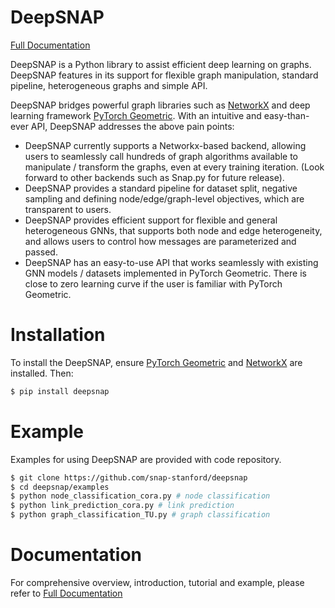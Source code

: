 # DeepSNAP

[Full Documentation](https://snap.stanford.edu/deepsnap/)

DeepSNAP is a Python library to assist efficient deep learning on graphs. 
DeepSNAP features in its support for flexible graph manipulation, standard pipeline, heterogeneous graphs and simple API.

DeepSNAP bridges powerful graph libraries such as [NetworkX](https://networkx.github.io/) and deep learning framework [PyTorch Geometric](https://pytorch-geometric.readthedocs.io/en/latest). With an intuitive and easy-than-ever API, DeepSNAP addresses the above pain points:

- DeepSNAP currently supports a Networkx-based backend, allowing users to seamlessly call hundreds of graph algorithms available to manipulate / transform the graphs, even at every training iteration. (Look forward to other backends such as Snap.py for future release).
- DeepSNAP provides a standard pipeline for dataset split, negative sampling and defining node/edge/graph-level objectives, which are transparent to users.
- DeepSNAP provides efficient support for flexible and general heterogeneous GNNs, that supports both node and edge heterogeneity, and allows users to control how messages are parameterized and passed.
- DeepSNAP has an easy-to-use API that works seamlessly with existing GNN models / datasets implemented in PyTorch Geometric. There is close to zero learning curve if the user is familiar with PyTorch Geometric.

# Installation
To install the DeepSNAP, ensure [PyTorch Geometric](https://pytorch-geometric.readthedocs.io/en/latest) and [NetworkX](https://networkx.github.io/) are installed. Then:


```sh
$ pip install deepsnap
```

# Example
Examples for using DeepSNAP are provided with code repository.

```sh
$ git clone https://github.com/snap-stanford/deepsnap
$ cd deepsnap/examples
$ python node_classification_cora.py # node classification
$ python link_prediction_cora.py # link prediction
$ python graph_classification_TU.py # graph classification
```


# Documentation
For comprehensive overview, introduction, tutorial and example, please refer to [Full Documentation](https://snap.stanford.edu/deepsnap/)
